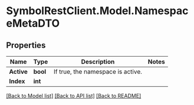 # SymbolRestClient.Model.NamespaceMetaDTO

## Properties

Name | Type | Description | Notes
------------ | ------------- | ------------- | -------------
**Active** | **bool** | If true, the namespace is active. | 
**Index** | **int** |  | 

[[Back to Model list]](../README.md#documentation-for-models) [[Back to API list]](../README.md#documentation-for-api-endpoints) [[Back to README]](../README.md)


